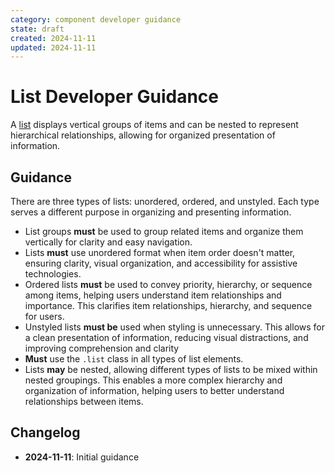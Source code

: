 ```yaml
---
category: component developer guidance
state: draft
created: 2024-11-11
updated: 2024-11-11
---
```


# List Developer Guidance

A [list](https://clarity.design/documentation/list) displays vertical groups of items and can be nested to represent hierarchical relationships, allowing for organized presentation of information.

## Guidance

There are three types of lists: unordered, ordered, and unstyled. Each type serves a different purpose in organizing and presenting information.

- List groups **must** be used to group related items and organize them vertically for clarity and easy navigation.
- Lists **must** use unordered format when item order doesn't matter, ensuring clarity, visual organization, and accessibility for assistive technologies.
- Ordered lists **must** be used to convey priority, hierarchy, or sequence among items, helping users understand item relationships and importance. This clarifies item relationships, hierarchy, and sequence for users.
- Unstyled lists **must be** used when styling is unnecessary. This allows for a clean presentation of information, reducing visual distractions, and improving comprehension and clarity
- **Must** use the `.list` class in all types of list elements.
- Lists **may** be nested, allowing different types of lists to be mixed within nested groupings. This enables a more complex hierarchy and organization of information, helping users to better understand relationships between items.

## Changelog

- **2024-11-11**: Initial guidance
